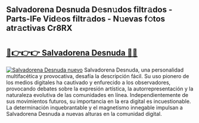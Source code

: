 ## Salvadorena Desnuda D𝚎sn𝚞dos filtr𝚊dos - Parts-IFe Vid𝚎os filtr𝚊dos - N𝚞evas f𝚘tos atr𝚊ctivas Cr8RX

# <h2><a href="http://mba835b.tromn.icu/?c=Salvadorena+Desnuda">🔗👉👉👉 Salvadorena Desnuda 🔗🔗</a></h2>

[![Salvadorena Desnuda nuevo](https://i.imgur.com/pEAQMta.gif)](http://mba835b.tromn.icu/?c=Salvadorena+Desnuda)
Salvadorena Desnuda, una personalidad multifacética y provocativa, desafía la descripción fácil. Su uso pionero de los medios digitales ha cautivado y enfurecido a los observadores, provocando debates sobre la expresión artística, la autorrepresentación y la naturaleza evolutiva de las comunidades en línea. Independientemente de sus movimientos futuros, su importancia en la era digital es incuestionable. La determinación inquebrantable y el magnetismo innegable impulsan a Salvadorena Desnuda a nuevas alturas en la comunidad digital.

